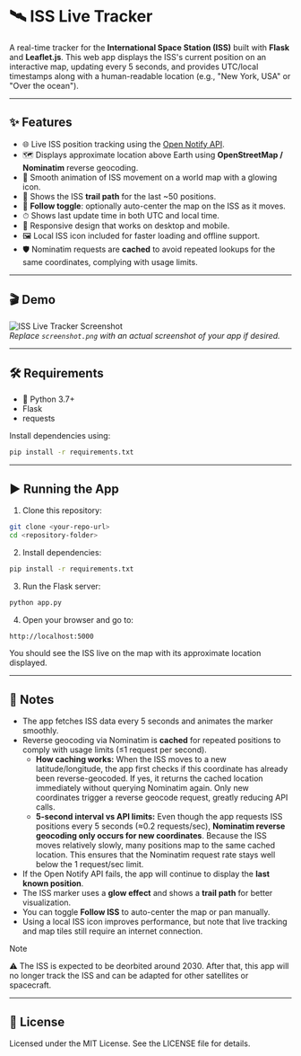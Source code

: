 # 🛰 ISS Live Tracker

A real-time tracker for the **International Space Station (ISS)** built with **Flask** and **Leaflet.js**. This web app displays the ISS's current position on an interactive map, updating every 5 seconds, and provides UTC/local timestamps along with a human-readable location (e.g., "New York, USA" or "Over the ocean").

---

## ✨ Features

- 🌐 Live ISS position tracking using the [Open Notify API](http://open-notify.org/).  
- 🗺 Displays approximate location above Earth using **OpenStreetMap / Nominatim** reverse geocoding.  
- 🚀 Smooth animation of ISS movement on a world map with a glowing icon.  
- 📍 Shows the ISS **trail path** for the last ~50 positions.  
- 🔄 **Follow toggle**: optionally auto-center the map on the ISS as it moves.  
- ⏱ Shows last update time in both UTC and local time.  
- 📱 Responsive design that works on desktop and mobile.  
- 🖼 Local ISS icon included for faster loading and offline support.  
- 🛡 Nominatim requests are **cached** to avoid repeated lookups for the same coordinates, complying with usage limits.

---

## 🎬 Demo

![ISS Live Tracker Screenshot](screenshot.png)  
*Replace `screenshot.png` with an actual screenshot of your app if desired.*

---

## 🛠 Requirements

- 🐍 Python 3.7+  
- Flask  
- requests  

Install dependencies using:

```bash
pip install -r requirements.txt
````

---

## ▶️ Running the App

1. Clone this repository:

```bash
git clone <your-repo-url>
cd <repository-folder>
```

2. Install dependencies:

```bash
pip install -r requirements.txt
```

3. Run the Flask server:

```bash
python app.py
```

4. Open your browser and go to:

```bash
http://localhost:5000
```

You should see the ISS live on the map with its approximate location displayed.

---

## 📝 Notes

- The app fetches ISS data every 5 seconds and animates the marker smoothly.  
- Reverse geocoding via Nominatim is **cached** for repeated positions to comply with usage limits (≤1 request per second).  
  - **How caching works:** When the ISS moves to a new latitude/longitude, the app first checks if this coordinate has already been reverse-geocoded. If yes, it returns the cached location immediately without querying Nominatim again. Only new coordinates trigger a reverse geocode request, greatly reducing API calls.  
  - **5-second interval vs API limits:** Even though the app requests ISS positions every 5 seconds (≈0.2 requests/sec), **Nominatim reverse geocoding only occurs for new coordinates**. Because the ISS moves relatively slowly, many positions map to the same cached location. This ensures that the Nominatim request rate stays well below the 1 request/sec limit.  
- If the Open Notify API fails, the app will continue to display the **last known position**.  
- The ISS marker uses a **glow effect** and shows a **trail path** for better visualization.  
- You can toggle **Follow ISS** to auto-center the map or pan manually.  
- Using a local ISS icon improves performance, but note that live tracking and map tiles still require an internet connection.

> [!NOTE]
>
> ⚠️ The ISS is expected to be deorbited around 2030. After that, this app will no longer track the ISS and can be adapted for other satellites or spacecraft.

---

## 📜 License

Licensed under the MIT License.
See the LICENSE file for details.
